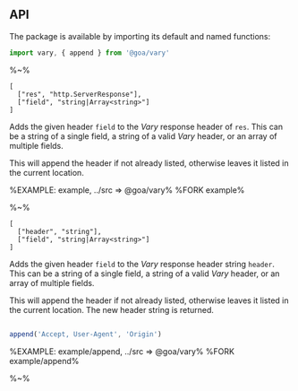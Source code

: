 ## API

The package is available by importing its default and named functions:

```js
import vary, { append } from '@goa/vary'
```

%~%

```## vary
[
  ["res", "http.ServerResponse"],
  ["field", "string|Array<string>"]
]
```

Adds the given header `field` to the _Vary_ response header of `res`. This can be a string of a single field, a string of a valid _Vary_ header, or an array of multiple fields.

This will append the header if not already listed, otherwise leaves it listed in the current location.

%EXAMPLE: example, ../src => @goa/vary%
%FORK example%

%~%

```## append => string
[
  ["header", "string"],
  ["field", "string|Array<string>"]
]
```

Adds the given header `field` to the _Vary_ response header string `header`. This can be a string of a single field, a string of a valid _Vary_ header, or an array of multiple fields.

This will append the header if not already listed, otherwise leaves it listed in the current location. The new header string is returned.

```js

append('Accept, User-Agent', 'Origin')
```

%EXAMPLE: example/append, ../src => @goa/vary%
%FORK example/append%

%~%